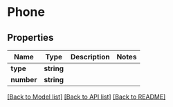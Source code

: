 # Phone

## Properties
Name | Type | Description | Notes
------------ | ------------- | ------------- | -------------
**type** | **string** |  | 
**number** | **string** |  | 

[[Back to Model list]](../../README.md#documentation-for-models) [[Back to API list]](../../README.md#documentation-for-api-endpoints) [[Back to README]](../../README.md)

